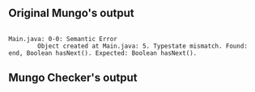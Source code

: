 ## Original Mungo's output

```

Main.java: 0-0: Semantic Error
		Object created at Main.java: 5. Typestate mismatch. Found: end, Boolean hasNext(). Expected: Boolean hasNext().```

## Mungo Checker's output

```
```

